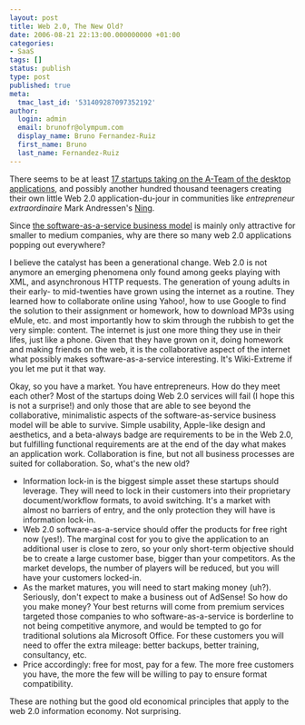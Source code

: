 ```yaml
---
layout: post
title: Web 2.0, The New Old?
date: 2006-08-21 22:13:00.000000000 +01:00
categories:
- SaaS
tags: []
status: publish
type: post
published: true
meta:
  tmac_last_id: '531409287097352192'
author:
  login: admin
  email: brunofr@olympum.com
  display_name: Bruno Fernandez-Ruiz
  first_name: Bruno
  last_name: Fernandez-Ruiz
---
```


There seems to be at least <a href="http://www.redherring.com/Article.aspx?a=18053&amp;hed=17+MS+Office+Killers">17 startups taking on the A-Team of the desktop applications</a>, and possibly another hundred thousand teenagers creating their own little Web 2.0 application-du-jour in communities like <span style="font-style: italic">entrepreneur extraordinaire </span>Mark Andressen's <a href="http://www.ning.com/">Ning</a>.

<p>Since <a href="http://offthespot.blogspot.com/2006/07/pricing-models-for-web-20-software-as.html">the software-as-a-service business model</a> is mainly only attractive for smaller to medium companies, why are there so many web 2.0 applications popping out everywhere?</p>
<p>I believe the catalyst has been a generational change. Web 2.0 is not anymore an emerging phenomena only found among geeks playing with XML, and asynchronous HTTP requests. The generation of young adults in their early- to mid-twenties have grown using the internet as a routine. They learned how to collaborate online using Yahoo!, how to use Google to find the solution to their assignment or homework, how to download MP3s using eMule, etc. and most importantly how to skim through the rubbish to get the very simple: content. The internet is just one more thing they use in their lifes, just like a phone. Given that they have grown on it, doing homework and making friends on the web, it is the collaborative aspect of the internet what possibly makes software-as-a-service interesting. It's Wiki-Extreme if you let me put it that way.</p>
<p>Okay, so you have a market. You have entrepreneurs. How do they meet each other? Most of the startups doing Web 2.0 services will fail (I hope this is not a surprise!) and only those that are able to see beyond the collaborative, minimalistic aspects of the software-as-service business model will be able to survive. Simple usability, Apple-like design and aesthetics, and a beta-always badge are requirements to be in the Web 2.0, but fulfilling functional requirements are at the end of the day what makes an application work. Collaboration is fine, but not all business processes are suited for collaboration. So, what's the new old?</p>
<ul>
<li>Information lock-in is the biggest simple asset these startups should leverage. They will need to lock in their customers into their proprietary document/workflow formats, to avoid switching. It's a market with almost no barriers of entry, and the only protection they will have is information lock-in.</li>
<li>Web 2.0 software-as-a-service should offer the products for free right now (yes!). The marginal cost for you to give the application to an additional user is close to zero, so your only short-term objective should be to create a large customer base, bigger than your competitors. As the market develops, the  number of players will be reduced, but you will have your customers locked-in.</li>
<li>As the market matures, you will need to start making money (uh?). Seriously, don't expect to make a business out of AdSense! So how do you make money? Your best returns will come from premium services targeted those companies to who software-as-a-service is borderline to not being competitive anymore, and would be tempted to go for traditional solutions ala Microsoft Office. For these customers you will need to offer the extra mileage: better backups, better training, consultancy, etc.</li>
<li>Price accordingly: free for most, pay for a few. The more free customers you have, the more the few will be willing to pay to ensure format compatibility.</li>
</ul>
<p>These are nothing but the good old economical principles that apply to the web 2.0 information economy. Not surprising.</p>
